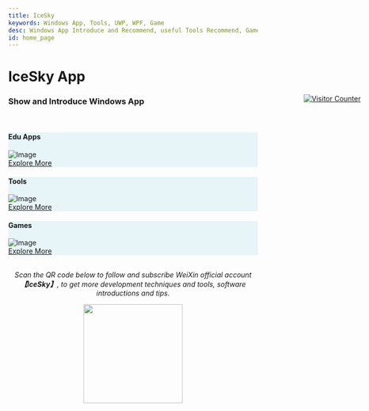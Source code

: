 ```yaml
---
title: IceSky
keywords: Windows App, Tools, UWP, WPF, Game
desc: Windows App Introduce and Recommend, useful Tools Recommend, Game Recommends
id: home_page
---
```



<div>
    <h1><span>IceSky App</span></h1>
</div>

<div style="position:absolute; right:20px">
<a href="https://info.flagcounter.com/ah2P"><img src="https://s01.flagcounter.com/count2/ah2P/bg_363636/txt_DEDEDE/border_3BB0FF/columns_2/maxflags_10/viewers_0/labels_0/pageviews_1/flags_0/percent_0/" alt="Visitor Counter" border="0"></a>
</div>

### Show and Introduce Windows App ###

<br/>
<div class="row justify-content-center g-4">
    <div class="col-md-6 col-lg-6 col-xl-4 wow fadeInUp" data-wow-delay="0.1s">
        <div class="blog-item rounded p-4" style="background-color: #8CCBE033;">
            <div class="mb-4">
                <h4 class="text-primary mb-2">Edu Apps</h4>
            </div>
            <div class="project-img">
            <img class="rounded img-fluid w-100" src="../../../AppDoc/static/image/edu/00.png" alt="Image" />
            </div>
            <div class="my-4">
            <a class="btn btn-primary rounded-pill py-2 px-4" role="button" href="../../../AppDoc/edu/zh/">Explore More</a>
            </div>
        </div>
    </div>
    <div class="col-md-6 col-lg-6 col-xl-4 wow fadeInUp" data-wow-delay="0.3s">
        <div class="blog-item rounded p-4" style="background-color: #8CCBE033;">
            <div class="mb-4">
                <h4 class="text-primary mb-2">Tools</h4>
            </div>
            <div class="project-img">
            <img class="rounded img-fluid w-100" src="../../../AppDoc/static/image/tools/00.png" alt="Image" />
            </div>
            <div class="my-4">
            <a class="btn btn-primary rounded-pill py-2 px-4" role="button" href="../../../AppDoc/tools/zh/">Explore More</a>
            </div>
        </div>
    </div>
    <div class="col-md-6 col-lg-6 col-xl-4 wow fadeInUp" data-wow-delay="0.5s">
        <div class="blog-item rounded p-4" style="background-color: #8CCBE033;">
            <div class="mb-4">
                <h4 class="text-primary mb-2">Games</h4>
            </div>
            <div class="project-img">
            <img class="rounded img-fluid w-100" src="../../../AppDoc/static/image/game/00.png" alt="Image" />
            </div>
            <div class="my-4">
            <a class="btn btn-primary rounded-pill py-2 px-4" role="button" href="../../../AppDoc/game/zh/">Explore More</a>
            </div>
        </div>
    </div>
</div>

<br/>

<div align="center">

  *Scan the QR code below to follow and subscribe WeiXin official account **【IceSky】**, to get more development techniques and tools, software introductions and tips.*

  <img src="../../../AppDoc/static/image/qr.png" width="200" height="200"></img>
<div>
